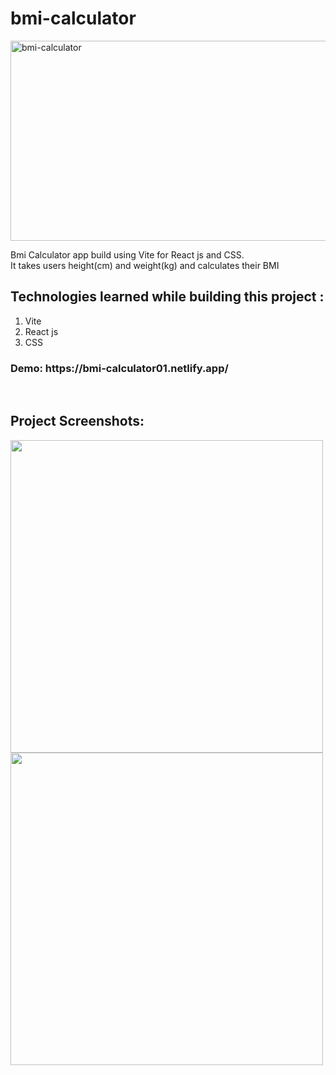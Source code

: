 # bmi-calculator
<img src="https://socialify.git.ci/Sumitkmr13/bmi-calculator/image?language=1&owner=1&stargazers=1&theme=Dark" alt="bmi-calculator" width="640" height="320" />

Bmi Calculator app build using Vite for React js and CSS.<br>
It takes users height(cm) and weight(kg) and calculates their BMI

<h2>Technologies learned while building this project :</h2>
<ol>
  <li>Vite</li>
  <li>React js</li>
  <li>CSS</li>
</ol>

<h3>Demo: https://bmi-calculator01.netlify.app/</h3>
<br>
<h2>Project Screenshots:</h2>
<div><span><img src="https://res.cloudinary.com/dhfpcwwq0/image/upload/v1632645086/project/Screenshot_78_j6jwjt.png" width="500px"></span>
     <span><img src="https://res.cloudinary.com/dhfpcwwq0/image/upload/v1632645086/project/Screenshot_79_kszodu.png" width="500px"></span>
</div>
